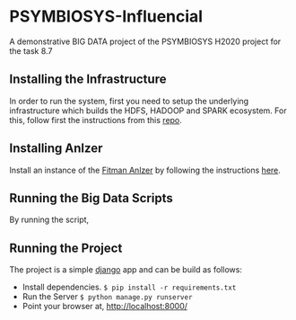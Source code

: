 # PSYMBIOSYS-Influencial

A demonstrative BIG DATA project of the PSYMBIOSYS H2020 project for the task 8.7

## Installing the Infrastructure
 In order to run the system, first you need to setup the underlying infrastructure which builds the HDFS, HADOOP and SPARK ecosystem.
 For this, follow first the instructions from this [repo](https://github.com/epu-ntua/pyspark-docker).
 
## Installing Anlzer
 Install an instance of the [Fitman Anlzer](https://github.com/epu-ntua/FITMAN-Anlzer) by following the instructions [here](https://github.com/epu-ntua/FITMAN-Anlzer/blob/master/InstallationGuide.md).
 
## Running the Big Data Scripts
By running the script, 
 
## Running the Project
 The project is a simple [django](https://www.djangoproject.com/) app and can be build as follows:
 * Install dependencies.  `$ pip install -r requirements.txt`
 * Run the Server `$ python manage.py runserver`
 * Point your browser at, [http://localhost:8000/](http://localhost:8000/)
